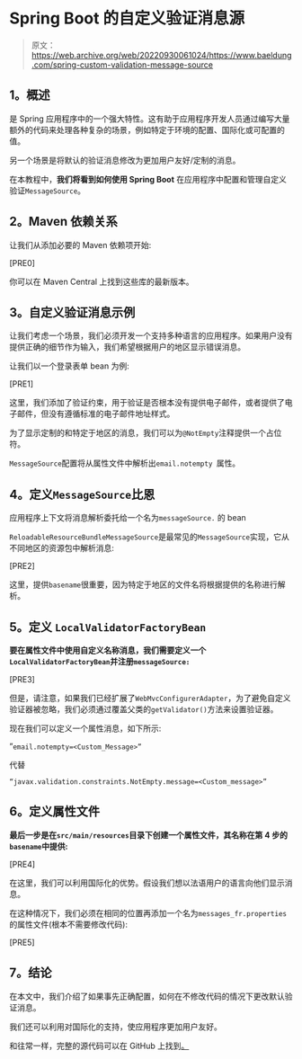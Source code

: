# Spring Boot 的自定义验证消息源

> 原文：<https://web.archive.org/web/20220930061024/https://www.baeldung.com/spring-custom-validation-message-source>

## **1。概述**

是 Spring 应用程序中的一个强大特性。这有助于应用程序开发人员通过编写大量额外的代码来处理各种复杂的场景，例如特定于环境的配置、国际化或可配置的值。

另一个场景是将默认的验证消息修改为更加用户友好/定制的消息。

在本教程中，**我们将看到如何使用 Spring Boot** 在应用程序中配置和管理自定义验证`MessageSource`。

## **2。Maven 依赖关系**

让我们从添加必要的 Maven 依赖项开始:

[PRE0]

你可以在 Maven Central 上找到这些库的最新版本。

## **3。自定义验证消息示例**

让我们考虑一个场景，我们必须开发一个支持多种语言的应用程序。如果用户没有提供正确的细节作为输入，我们希望根据用户的地区显示错误消息。

让我们以一个登录表单 bean 为例:

[PRE1]

这里，我们添加了验证约束，用于验证是否根本没有提供电子邮件，或者提供了电子邮件，但没有遵循标准的电子邮件地址样式。

为了显示定制的和特定于地区的消息，我们可以为`@NotEmpty`注释提供一个占位符。

`MessageSource`配置将从属性文件中解析出`email.notempty `属性。

## **4。定义`MessageSource`比恩**

应用程序上下文将消息解析委托给一个名为`messageSource.` 的 bean

`ReloadableResourceBundleMessageSource`是最常见的`MessageSource`实现，它从不同地区的资源包中解析消息:

[PRE2]

这里，提供`basename`很重要，因为特定于地区的文件名将根据提供的名称进行解析。

## **5。定义** `LocalValidatorFactoryBean `

**要在属性文件中使用自定义名称消息，我们需要定义一个`LocalValidatorFactoryBean`并注册`messageSource:`**

[PRE3]

但是，请注意，如果我们已经扩展了`WebMvcConfigurerAdapter`，为了避免自定义验证器被忽略，我们必须通过覆盖父类的`getValidator()`方法来设置验证器。

现在我们可以定义一个属性消息，如下所示:

”`email.notempty=<Custom_Message>”`

代替

`“javax.validation.constraints.NotEmpty.message=<Custom_message>”`

## **6。定义属性文件**

**最后一步是在`src/main/resources`目录下创建一个属性文件，其名称在第 4 步的`basename`中提供:**

[PRE4]

在这里，我们可以利用国际化的优势。假设我们想以法语用户的语言向他们显示消息。

在这种情况下，我们必须在相同的位置再添加一个名为`messages_fr.properties`的属性文件(根本不需要修改代码):

[PRE5]

## **7。结论**

在本文中，我们介绍了如果事先正确配置，如何在不修改代码的情况下更改默认验证消息。

我们还可以利用对国际化的支持，使应用程序更加用户友好。

和往常一样，完整的源代码可以在 GitHub 上找到[。](https://web.archive.org/web/20221103025345/https://github.com/eugenp/tutorials/tree/master/spring-boot-modules/spring-boot-mvc)